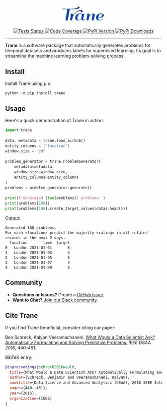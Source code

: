 
<p align="center">
<img width=30% src="https://github.com/trane-dev/Trane/blob/main/docs/image.jpeg" alt="Trane Logo" />
</p>

<p align="center">
    <a href="https://github.com/trane-dev/Trane/actions/workflows/tests.yaml">
      <img src="https://github.com/trane-dev/Trane/actions/workflows/tests.yaml/badge.svg" alt="Tests Status" />
    </a>
    <a href="https://codecov.io/gh/trane-dev/Trane">
      <img src="https://codecov.io/gh/trane-dev/Trane/branch/main/graph/badge.svg?token=HafAlYGH8F" alt="Code Coverage" />
    </a>
    <a href="https://badge.fury.io/py/Trane">
        <img src="https://badge.fury.io/py/Trane.svg?maxAge=2592000" alt="PyPI Version" />
    </a>
    <a href="https://pepy.tech/project/Trane">
        <img src="https://static.pepy.tech/badge/trane" alt="PyPI Downloads" />
    </a>
</p>

<hr>

**Trane** is a software package that automatically generates problems for temporal datasets and produces labels for supervised learning. Its goal is to streamline the machine learning problem-solving process.

## Install

Install Trane using pip:

```shell
python -m pip install trane
```

## Usage 

Here's a quick demonstration of Trane in action:

```python
import trane

data, metadata = trane.load_airbnb()
entity_columns = ["location"]
window_size = "2d"

problem_generator = trane.ProblemGenerator(
    metadata=metadata,
    window_size=window_size,
    entity_columns=entity_columns
)
problems = problem_generator.generate()

print(f'Generated {len(problems)} problems.')
print(problems[108])
print(problems[108].create_target_values(data).head(5))
```

Output:

```
Generated 168 problems.
For each <location> predict the majority <rating> in all related records in the next 2 days.
  location       time  target
0   London 2021-01-01       5
1   London 2021-01-03       4
2   London 2021-01-05       5
3   London 2021-01-07       4
4   London 2021-01-09       5
```

## Community

- **Questions or Issues?** Create a [GitHub issue](https://github.com/trane-dev/Trane/issues).
- **Want to Chat?** [Join our Slack community](https://join.slack.com/t/trane-dev/shared_invite/zt-1zglnh25c-ryuQFarw0rVgKHC6ywUOlg).

## Cite Trane

If you find Trane beneficial, consider citing our paper:

Ben Schreck, Kalyan Veeramachaneni. [What Would a Data Scientist Ask? Automatically Formulating and Solving Predictive Problems.](https://dai.lids.mit.edu/wp-content/uploads/2017/10/Trane1.pdf) *IEEE DSAA 2016*, 440-451.

BibTeX entry:

```bibtex
@inproceedings{schreck2016would,
  title={What Would a Data Scientist Ask? Automatically Formulating and Solving Predictive Problems},
  author={Schreck, Benjamin and Veeramachaneni, Kalyan},
  booktitle={Data Science and Advanced Analytics (DSAA), 2016 IEEE International Conference on},
  pages={440--451},
  year={2016},
  organization={IEEE}
}
```
